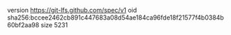 version https://git-lfs.github.com/spec/v1
oid sha256:bccee2462cb891c447683a08d54ae184ca96fde18f21577f4b0384b60bf2aa98
size 5231
